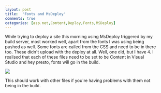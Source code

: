 ```yaml
---
layout: post
title:  "Fonts and MsDeploy"
comments: true
categories: [asp.net,Content,Deploy,Fonts,MSDeploy]
---
```


While trying to deploy a site this morning using MsDeploy triggered by my build server, most worked well, apart from the fonts I was using being pushed as well. Some fonts are called from the CSS and need to be in there too. These didn't upload with the deploy at all. Well, one did, but I have 4. I realised that each of these files need to be set to be Content in Visual Studio and hey presto, fonts will go in the build. 

![](http://www.meloveyouruntime.com/wp-content/uploads/2012/01/vs-properties.gif)

This should work with other files if you're having problems with them not being in the build.
